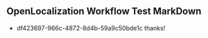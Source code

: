 ## OpenLocalization Workflow Test MarkDown

* df423697-966c-4872-8d4b-59a9c50bde1c 
thanks!



<!--HONumber=Jan16_HO3-->
